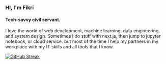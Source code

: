 ### HI, I'm Fikri
#### Tech-savvy civil servant.

I love the world of web development, machine learning, data engineering, and system design.
Sometimes I do stuff with next.js, then jump to jupyter notebook, or cloud service. 
but most of the time I help my partners in my workplace with my IT skills and all tools that I know.


[![GitHub Streak](https://github-readme-streak-stats.herokuapp.com?user=fikrianggara&theme=vue-dark&hide_border=true&border_radius=14&fire=83EB72)](https://git.io/streak-stats)
